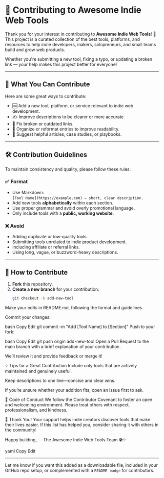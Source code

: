  # 🌟 Contributing to Awesome Indie Web Tools

Thank you for your interest in contributing to **Awesome Indie Web Tools**! 🚀  
This project is a curated collection of the best tools, platforms, and resources to help indie developers, makers, solopreneurs, and small teams build and grow web products.

Whether you're submitting a new tool, fixing a typo, or updating a broken link — your help makes this project better for everyone!

---

## 📌 What You Can Contribute

Here are some great ways to contribute:

- 🆕 Add a new tool, platform, or service relevant to indie web development.
- ✍️ Improve descriptions to be clearer or more accurate.
- 🔗 Fix broken or outdated links.
- 🧹 Organize or reformat entries to improve readability.
- 📘 Suggest helpful articles, case studies, or playbooks.

---

## 🛠️ Contribution Guidelines

To maintain consistency and quality, please follow these rules:

### ✅ Format

- Use Markdown:  
  `[Tool Name](https://example.com) – short, clear description.`
- Add new tools **alphabetically** within each section.
- Use proper grammar and avoid overly promotional language.
- Only include tools with a **public, working website**.

### ❌ Avoid

- Adding duplicate or low-quality tools.
- Submitting tools unrelated to indie product development.
- Including affiliate or referral links.
- Using long, vague, or buzzword-heavy descriptions.

---

## 🚀 How to Contribute

1. **Fork** this repository.
2. **Create a new branch** for your contribution:  
   ```bash
   git checkout -b add-new-tool
Make your edits in README.md, following the format and guidelines.

Commit your changes:

bash
Copy
Edit
git commit -m "Add [Tool Name] to [Section]"
Push to your fork:

bash
Copy
Edit
git push origin add-new-tool
Open a Pull Request to the main branch with a brief explanation of your contribution.

We’ll review it and provide feedback or merge it!

💡 Tips for a Great Contribution
Include only tools that are actively maintained and genuinely useful.

Keep descriptions to one line—concise and clear wins.

If you’re unsure whether your addition fits, open an issue first to ask.

🤝 Code of Conduct
We follow the Contributor Covenant to foster an open and welcoming environment.
Please treat others with respect, professionalism, and kindness.

🙌 Thank You!
Your support helps indie creators discover tools that make their lives easier.
If this list has helped you, consider sharing it with others in the community!

Happy building,
— The Awesome Indie Web Tools Team 🛠️✨

yaml
Copy
Edit

---

Let me know if you want this added as a downloadable file, included in your GitHub repo setup, or complemented with a `README badge` for contributors.
